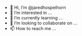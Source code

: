 - 👋 Hi, I’m @jaredhospelhorn
- 👀 I’m interested in ...
- 🌱 I’m currently learning ...
- 💞️ I’m looking to collaborate on ...
- 📫 How to reach me ...

<!---
jaredhospelhorn/jaredhospelhorn is a ✨ special ✨ repository because its `README.md` (this file) appears on your GitHub profile.
You can click the Preview link to take a look at your changes.
--->
